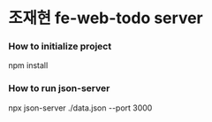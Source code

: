 # 조재현 fe-web-todo server

### How to initialize project
npm install

### How to run json-server
npx json-server ./data.json --port 3000